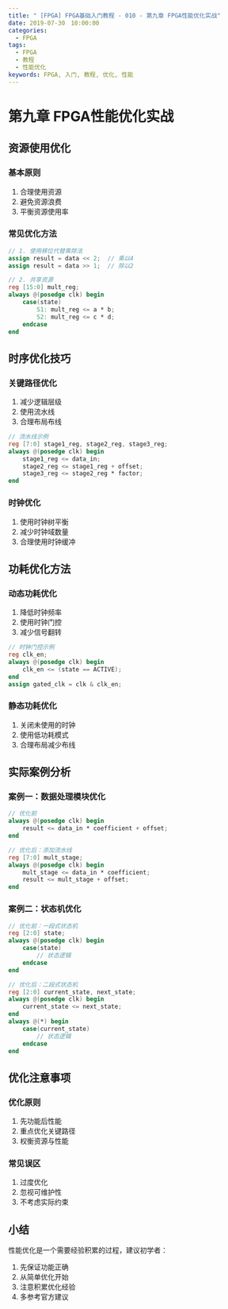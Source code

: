 ```yaml
---
title: " [FPGA] FPGA基础入门教程 - 010 - 第九章 FPGA性能优化实战"
date: 2019-07-30　10:00:00
categories:
  - FPGA
tags:
  - FPGA
  - 教程
  - 性能优化
keywords: FPGA, 入门, 教程, 优化, 性能
---
```


# 第九章 FPGA性能优化实战

## 资源使用优化

### 基本原则
1. 合理使用资源
2. 避免资源浪费
3. 平衡资源使用率

### 常见优化方法
```verilog
// 1. 使用移位代替乘除法
assign result = data << 2;  // 乘以4
assign result = data >> 1;  // 除以2

// 2. 共享资源
reg [15:0] mult_reg;
always @(posedge clk) begin
    case(state)
        S1: mult_reg <= a * b;
        S2: mult_reg <= c * d;
    endcase
end
```

## 时序优化技巧

### 关键路径优化
1. 减少逻辑层级
2. 使用流水线
3. 合理布局布线

```verilog
// 流水线示例
reg [7:0] stage1_reg, stage2_reg, stage3_reg;
always @(posedge clk) begin
    stage1_reg <= data_in;
    stage2_reg <= stage1_reg + offset;
    stage3_reg <= stage2_reg * factor;
end
```

### 时钟优化
1. 使用时钟树平衡
2. 减少时钟域数量
3. 合理使用时钟缓冲

## 功耗优化方法

### 动态功耗优化
1. 降低时钟频率
2. 使用时钟门控
3. 减少信号翻转

```verilog
// 时钟门控示例
reg clk_en;
always @(posedge clk) begin
    clk_en <= (state == ACTIVE);
end
assign gated_clk = clk & clk_en;
```

### 静态功耗优化
1. 关闭未使用的时钟
2. 使用低功耗模式
3. 合理布局减少布线

## 实际案例分析

### 案例一：数据处理模块优化
```verilog
// 优化前
always @(posedge clk) begin
    result <= data_in * coefficient + offset;
end

// 优化后：添加流水线
reg [7:0] mult_stage;
always @(posedge clk) begin
    mult_stage <= data_in * coefficient;
    result <= mult_stage + offset;
end
```

### 案例二：状态机优化
```verilog
// 优化前：一段式状态机
reg [2:0] state;
always @(posedge clk) begin
    case(state)
        // 状态逻辑
    endcase
end

// 优化后：二段式状态机
reg [2:0] current_state, next_state;
always @(posedge clk) begin
    current_state <= next_state;
end
always @(*) begin
    case(current_state)
        // 状态逻辑
    endcase
end
```

## 优化注意事项

### 优化原则
1. 先功能后性能
2. 重点优化关键路径
3. 权衡资源与性能

### 常见误区
1. 过度优化
2. 忽视可维护性
3. 不考虑实际约束

## 小结
性能优化是一个需要经验积累的过程，建议初学者：
1. 先保证功能正确
2. 从简单优化开始
3. 注意积累优化经验
4. 多参考官方建议
